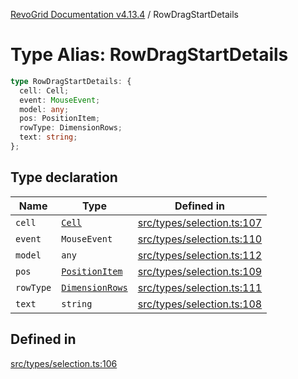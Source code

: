 [RevoGrid Documentation v4.13.4](README.md) / RowDragStartDetails

# Type Alias: RowDragStartDetails

```ts
type RowDragStartDetails: {
  cell: Cell;
  event: MouseEvent;
  model: any;
  pos: PositionItem;
  rowType: DimensionRows;
  text: string;
};
```

## Type declaration

| Name | Type | Defined in |
| ------ | ------ | ------ |
| `cell` | [`Cell`](Interface.Cell.md) | [src/types/selection.ts:107](https://github.com/revolist/revogrid/blob/325e86c31155d90566dec588c08b121b0ae7657a/src/types/selection.ts#L107) |
| `event` | `MouseEvent` | [src/types/selection.ts:110](https://github.com/revolist/revogrid/blob/325e86c31155d90566dec588c08b121b0ae7657a/src/types/selection.ts#L110) |
| `model` | `any` | [src/types/selection.ts:112](https://github.com/revolist/revogrid/blob/325e86c31155d90566dec588c08b121b0ae7657a/src/types/selection.ts#L112) |
| `pos` | [`PositionItem`](Interface.PositionItem.md) | [src/types/selection.ts:109](https://github.com/revolist/revogrid/blob/325e86c31155d90566dec588c08b121b0ae7657a/src/types/selection.ts#L109) |
| `rowType` | [`DimensionRows`](TypeAlias.DimensionRows.md) | [src/types/selection.ts:111](https://github.com/revolist/revogrid/blob/325e86c31155d90566dec588c08b121b0ae7657a/src/types/selection.ts#L111) |
| `text` | `string` | [src/types/selection.ts:108](https://github.com/revolist/revogrid/blob/325e86c31155d90566dec588c08b121b0ae7657a/src/types/selection.ts#L108) |

## Defined in

[src/types/selection.ts:106](https://github.com/revolist/revogrid/blob/325e86c31155d90566dec588c08b121b0ae7657a/src/types/selection.ts#L106)

